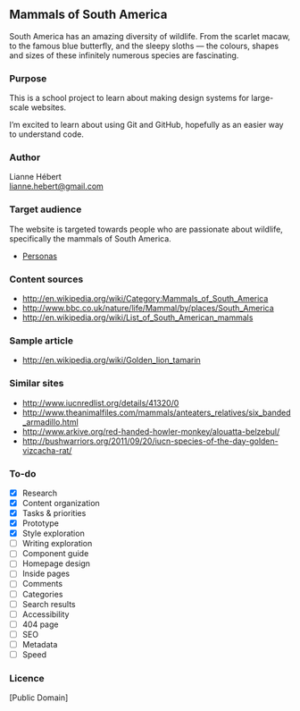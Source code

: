 ## Mammals of South America

South America has an amazing diversity of wildlife. From the scarlet macaw, to the famous blue butterfly, and the sleepy sloths — the colours, shapes and sizes of these infinitely numerous species are fascinating.


### Purpose

This is a school project to learn about making design systems for large-scale websites.

I’m excited to learn about using Git and GitHub, hopefully as an easier way to understand code.

### Author

Lianne Hébert	
[lianne.hebert@gmail.com](mailto:lianne.hebert@gmail.com)

### Target audience

The website is targeted towards people who are passionate about wildlife, specifically the mammals of South America.

- [Personas](Personas.md)

### Content sources

- <http://en.wikipedia.org/wiki/Category:Mammals_of_South_America>
- <http://www.bbc.co.uk/nature/life/Mammal/by/places/South_America>
- <http://en.wikipedia.org/wiki/List_of_South_American_mammals>

### Sample article

- <http://en.wikipedia.org/wiki/Golden_lion_tamarin>

### Similar sites

- <http://www.iucnredlist.org/details/41320/0>
- <http://www.theanimalfiles.com/mammals/anteaters_relatives/six_banded_armadillo.html>
- <http://www.arkive.org/red-handed-howler-monkey/alouatta-belzebul/>
- <http://bushwarriors.org/2011/09/20/iucn-species-of-the-day-golden-vizcacha-rat/>


### To-do

- [x] Research
- [x] Content organization
- [x] Tasks & priorities
- [x] Prototype
- [x] Style exploration
- [ ] Writing exploration
- [ ] Component guide
- [ ] Homepage design
- [ ] Inside pages
- [ ] Comments
- [ ] Categories
- [ ] Search results
- [ ] Accessibility
- [ ] 404 page
- [ ] SEO
- [ ] Metadata
- [ ] Speed

### Licence

[Public Domain]
